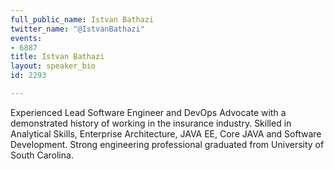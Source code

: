```yaml
---
full_public_name: Istvan Bathazi
twitter_name: "@IstvanBathazi"
events:
- 6887
title: Istvan Bathazi
layout: speaker_bio
id: 2293

---
```

Experienced Lead Software Engineer and DevOps Advocate with a demonstrated history of working in the insurance industry. Skilled in Analytical Skills, Enterprise Architecture, JAVA EE, Core JAVA and Software Development. Strong engineering professional graduated from University of South Carolina. 
